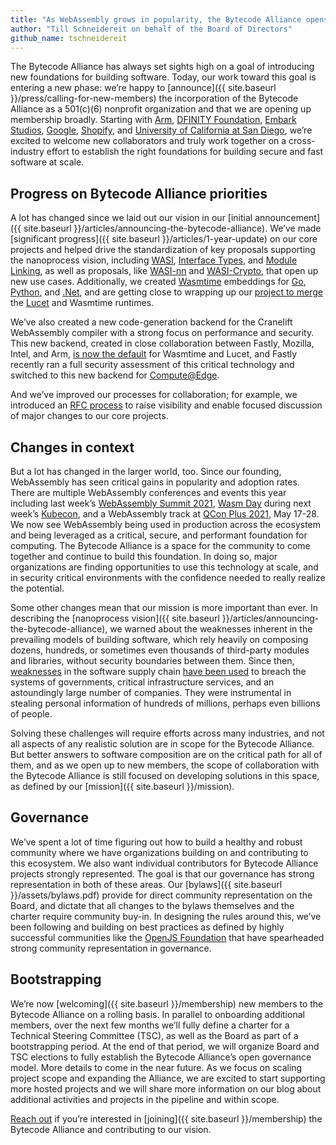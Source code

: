 ```yaml
---
title: "As WebAssembly grows in popularity, the Bytecode Alliance opens to new members"
author: "Till Schneidereit on behalf of the Board of Directors"
github_name: tschneidereit
---
```


The Bytecode Alliance has always set sights high on a goal of introducing new foundations for building software. Today, our work toward this goal is entering a new phase: we’re happy to [announce]({{ site.baseurl }}/press/calling-for-new-members) the incorporation of the Bytecode Alliance as a 501(c)(6) nonprofit organization and that we are opening up membership broadly. Starting with [Arm](https://www.arm.com/), [DFINITY Foundation](https://dfinity.org/), [Embark Studios](https://www.embark-studios.com/), [Google](https://research.google.com/), [Shopify](https://shopify.engineering/), and [University of California at San Diego](https://ucsd.edu/), we’re excited to welcome new collaborators and truly work together on a cross-industry effort to establish the right foundations for building secure and fast software at scale.

## Progress on Bytecode Alliance priorities
A lot has changed since we laid out our vision in our [initial announcement]({{ site.baseurl }}/articles/announcing-the-bytecode-alliance). We’ve made [significant progress]({{ site.baseurl }}/articles/1-year-update) on our core projects and helped drive the standardization of key proposals supporting the nanoprocess vision, including [WASI](https://github.com/WebAssembly/WASI), [Interface Types](https://github.com/WebAssembly/interface-types/blob/master/proposals/interface-types/Explainer.md), and [Module Linking](https://github.com/WebAssembly/module-linking/blob/master/proposals/module-linking/Explainer.md), as well as proposals, like [WASI-nn](https://github.com/WebAssembly/wasi-nn/blob/main/docs/Explainer.md) and [WASI-Crypto](https://github.com/WebAssembly/WASI-crypto), that open up new use cases. Additionally, we created [Wasmtime](https://wasmtime.dev/) embeddings for [Go](https://github.com/bytecodealliance/wasmtime-go), [Python](https://github.com/bytecodealliance/wasmtime-py/), and [.Net](https://github.com/bytecodealliance/wasmtime-dotnet/), and are getting close to wrapping up our [project to merge](https://www.fastly.com/blog/how-lucet-wasmtime-make-stronger-compiler-together) the [Lucet](https://www.fastly.com/blog/announcing-lucet-fastly-native-webassembly-compiler-runtime) and Wasmtime runtimes.

We’ve also created a new code-generation backend for the Cranelift WebAssembly compiler with a strong focus on performance and security. This new backend, created in close collaboration between Fastly, Mozilla, Intel, and Arm, [is now the default](https://github.com/bytecodealliance/rfcs/pull/10) for Wasmtime and Lucet, and Fastly recently ran a full security assessment of this critical technology and switched to this new backend for [Compute@Edge](https://www.fastly.com/products/edge-compute/serverless/).

And we’ve improved our processes for collaboration; for example, we introduced an [RFC process](https://github.com/bytecodealliance/rfcs/) to raise visibility and enable focused discussion of major changes to our core projects.

## Changes in context
But a lot has changed in the larger world, too. Since our founding, WebAssembly has seen critical gains in popularity and adoption rates. There are multiple WebAssembly conferences and events this year including last week’s [WebAssembly Summit 2021](https://webassembly-summit.org/), [Wasm Day](https://events.linuxfoundation.org/cloud-native-wasm-day/) during next week’s [Kubecon](https://events.linuxfoundation.org/kubecon-cloudnativecon-europe/), and a WebAssembly track at [QCon Plus 2021](https://plus.qconferences.com/?gclid%3DCjwKCAjw07qDBhBxEiwA6pPbHhLjoKucj_78gZ5wk5Vn22WybOUHdyqahRZnUafN-J9RZzWvHVj5ehoCWQkQAvD_BwE), May 17-28. We now see WebAssembly being used in production across the ecosystem and being leveraged as a critical, secure, and performant foundation for computing. The Bytecode Alliance is a space for the community to come together and continue to build this foundation. In doing so, major organizations are finding opportunities to use this technology at scale, and in security critical environments with the confidence needed to really realize the potential.

Some other changes mean that our mission is more important than ever. In describing the [nanoprocess vision]({{ site.baseurl }}/articles/announcing-the-bytecode-alliance), we warned about the weaknesses inherent in the prevailing models of building software, which rely heavily on composing dozens, hundreds, or sometimes even thousands of third-party modules and libraries, without security boundaries between them. Since then, [weaknesses](https://www.dni.gov/files/NCSC/documents/supplychain/Software_Supply_Chain_Attacks.pdf) in the software supply chain [have been used](https://en.wikipedia.org/wiki/Supply_chain_attack) to breach the systems of governments, critical infrastructure services, and an astoundingly large number of companies. They were instrumental in stealing personal information of hundreds of millions, perhaps even billions of people.

Solving these challenges will require efforts across many industries, and not all aspects of any realistic solution are in scope for the Bytecode Alliance. But better answers to software composition are on the critical path for all of them, and as we open up to new members, the scope of collaboration with the Bytecode Alliance is still focused on developing solutions in this space, as defined by our [mission]({{ site.baseurl }}/mission).

## Governance
We’ve spent a lot of time figuring out how to build a healthy and robust community where we have organizations building on and contributing to this ecosystem. We also want individual contributors for Bytecode Alliance projects strongly represented. The goal is that our governance has strong representation in both of these areas. Our [bylaws]({{ site.baseurl }}/assets/bylaws.pdf) provide for direct community representation on the Board, and dictate that all changes to the bylaws themselves and the charter require community buy-in. In designing the rules around this, we’ve been following and building on best practices as defined by highly successful communities like the [OpenJS Foundation](https://openjsf.org/) that have spearheaded strong community representation in governance.

## Bootstrapping
We’re now [welcoming]({{ site.baseurl }}/membership) new members to the Bytecode Alliance on a rolling basis. In parallel to onboarding additional members, over the next few months we’ll fully define a charter for a Technical Steering Committee (TSC), as well as the Board as part of a bootstrapping period. At the end of that period, we will organize Board and TSC elections to fully establish the Bytecode Alliance’s open governance model. More details to come in the near future. As we focus on scaling project scope and expanding the Alliance, we are excited to start supporting more hosted projects and we will share more information on our blog about additional activities and projects in the pipeline and within scope.

[Reach out](mailto:membership@bytecodealliance.org) if you’re interested in [joining]({{ site.baseurl }}/membership) the Bytecode Alliance and contributing to our vision.
